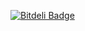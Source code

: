 [![Bitdeli Badge](https://d2weczhvl823v0.cloudfront.net/AviTapp/screwing-around/trend.png)](https://bitdeli.com/free "Bitdeli Badge")

